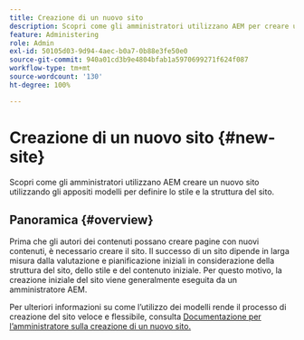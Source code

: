 ```yaml
---
title: Creazione di un nuovo sito
description: Scopri come gli amministratori utilizzano AEM per creare un nuovo sito utilizzando modelli di sito per definire lo stile e la struttura del sito.
feature: Administering
role: Admin
exl-id: 50105d03-9d94-4aec-b0a7-0b88e3fe50e0
source-git-commit: 940a01cd3b9e4804bfab1a5970699271f624f087
workflow-type: tm+mt
source-wordcount: '130'
ht-degree: 100%

---
```


# Creazione di un nuovo sito {#new-site}

Scopri come gli amministratori utilizzano AEM creare un nuovo sito utilizzando gli appositi modelli per definire lo stile e la struttura del sito.

## Panoramica {#overview}

Prima che gli autori dei contenuti possano creare pagine con nuovi contenuti, è necessario creare il sito. Il successo di un sito dipende in larga misura dalla valutazione e pianificazione iniziali in considerazione della struttura del sito, dello stile e del contenuto iniziale. Per questo motivo, la creazione iniziale del sito viene generalmente eseguita da un amministratore AEM.

Per ulteriori informazioni su come l’utilizzo dei modelli rende il processo di creazione del sito veloce e flessibile, consulta [Documentazione per l’amministratore sulla creazione di un nuovo sito.](/help/sites-cloud/administering/site-creation/create-site.md)
